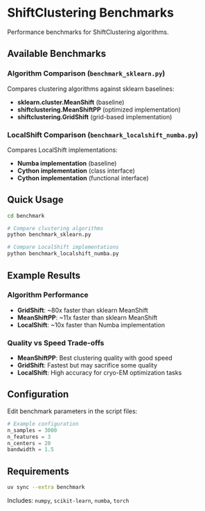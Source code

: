 # ShiftClustering Benchmarks

Performance benchmarks for ShiftClustering algorithms.

## Available Benchmarks

### Algorithm Comparison (`benchmark_sklearn.py`)

Compares clustering algorithms against sklearn baselines:
- **sklearn.cluster.MeanShift** (baseline)
- **shiftclustering.MeanShiftPP** (optimized implementation)  
- **shiftclustering.GridShift** (grid-based implementation)

### LocalShift Comparison (`benchmark_localshift_numba.py`)

Compares LocalShift implementations:
- **Numba implementation** (baseline)
- **Cython implementation** (class interface)
- **Cython implementation** (functional interface)

## Quick Usage

```bash
cd benchmark

# Compare clustering algorithms
python benchmark_sklearn.py

# Compare LocalShift implementations  
python benchmark_localshift_numba.py
```

## Example Results

### Algorithm Performance
- **GridShift**: ~80x faster than sklearn MeanShift
- **MeanShiftPP**: ~11x faster than sklearn MeanShift  
- **LocalShift**: ~10x faster than Numba implementation

### Quality vs Speed Trade-offs
- **MeanShiftPP**: Best clustering quality with good speed
- **GridShift**: Fastest but may sacrifice some quality
- **LocalShift**: High accuracy for cryo-EM optimization tasks

## Configuration

Edit benchmark parameters in the script files:

```python
# Example configuration
n_samples = 3000
n_features = 3
n_centers = 20
bandwidth = 1.5
```

## Requirements

```bash
uv sync --extra benchmark
```

Includes: `numpy`, `scikit-learn`, `numba`, `torch` 